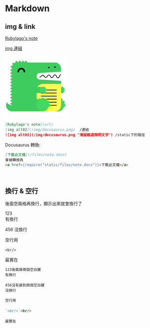 # Markdown

## img & link

[Rubylago's note](https://rubylago.github.io/my-note/)

[img 連結](https://d33wubrfki0l68.cloudfront.net/c088b7acfcf11100903c44fe44f2f2d7e0f30531/a52f4/zh-cn/img/docusaurus.svg)

![img 預覽](/img/docusaurus.png "小孔農")

```markdown
[Rubylago's note](url)
[img alt02](/img/docusaurus.png)  /連結
![img alt03](/img/docusaurus.png "滑鼠經過說明文字") /static下的路徑
```

Docusaurus 轉換:

```markdown
[下載此文檔](/files/note.docx)
會被轉換為
<a href={require('static/files/note.docx')}>下載此文檔</a>
```  

<br/>

## 換行 & 空行

後面空兩格再換行，顯示出來就會換行了

123  
有換行

456
沒換行

空行用

`<br/>`<br/>

最實在

```markdown
123後面接兩個空白鍵  
有換行

456沒有接到兩個空白鍵
沒換行

空行用

`<br/>`<br/>

最實在
```
